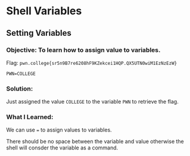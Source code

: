 # Shell Variables
## Setting Variables

### Objective: To learn how to assign value to variables.

Flag: `pwn.college{sr5n9B7re6208hF9KZekcei1HQP.QX5UTN0wiM1EzNzEzW}`

```
PWN=COLLEGE
```

### Solution:

Just assigned the value `COLLEGE` to the variable `PWN` to retrieve the flag.

### What I Learned: 

We can use `=` to assign values to variables. 

There should be no space between the variable and value otherwise the shell will consder the variable as a command.